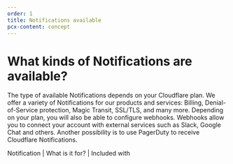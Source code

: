 ```yaml
---
order: 1
title: Notifications available
pcx-content: concept
---
```



# What kinds of Notifications are available?

The type of available Notifications depends on your Cloudflare plan. We offer a variety of Notifications for our products and services: Billing, Denial-of-Service protection, Magic Transit, SSL/TLS, and many more.
Depending on your plan, you will also be able to configure webhooks. Webhooks allow you to connect your account with external services such as Slack, Google Chat and others. Another possibility is to use PagerDuty to receive Cloudflare Notifications.

<TableWrap>

Notification | What is it for? | Included with

</Tablewrap>